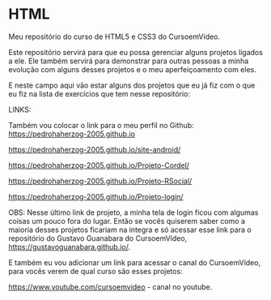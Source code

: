 # HTML
 Meu repositório do curso de HTML5 e CSS3 do CursoemVídeo.

Este repositório servirá para que eu possa gerenciar alguns projetos ligados a ele. Ele também servirá para demonstrar para outras pessoas a minha evolução com alguns desses projetos e o meu aperfeiçoamento com eles.

E neste campo aqui vão estar alguns dos projetos que eu já fiz com o que eu fiz na lista de exercícios que tem nesse repositório:

LINKS:

Também vou colocar o link para o meu perfil no Github: https://pedrohaherzog-2005.github.io

https://pedrohaherzog-2005.github.io/site-android/

https://pedrohaherzog-2005.github.io/Projeto-Cordel/

https://pedrohaherzog-2005.github.io/Projeto-RSocial/

https://pedrohaherzog-2005.github.io/Projeto-login/

OBS: Nesse último link de projeto, a minha tela de login ficou com algumas coisas um pouco fora do lugar. Então se vocês quiserem saber como a maioria desses projetos ficariam na integra e só acessar esse link para o repositório do Gustavo Guanabara do CursoemVídeo, https://gustavoguanabara.github.io/.

E também eu vou adicionar um link para acessar o canal do CursoemVídeo, para vocês verem de qual curso são esses projetos:

https://www.youtube.com/cursoemvideo - canal no youtube.